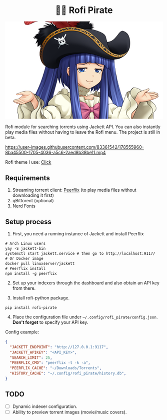 <div align="center">

# 🏴‍☠ Rofi Pirate
  
![](assets/logo.png)

  
</div>  

Rofi module for searching torrents using Jackett API. You can also instantly play media files without having to leave the Rofi menu. The project is still in beta.



https://user-images.githubusercontent.com/83361542/178555960-8ba45500-1705-4036-a5c6-2aed8b38be11.mp4

Rofi theme I use: [Click](https://github.com/haarnel/dotfiles/blob/bspwm-daily/.config/rofi/themes/main.rasi)

## Requirements

1. Streaming torrent client: [Peerflix](https://github.com/mafintosh/peerflix) (to play media files without downloading it first)
2. qBittorent (optional)
3. Nerd Fonts

## Setup process

1. First, you need a running instance of Jackett and install Peerflix

```shell
# Arch Linux users
yay -S jackett-bin
systemctl start jackett.service # then go to http://localhost:9117/
# Or Docker image
docker pull linuxserver/jackett
# Peerflix install
npm install -g peerflix
```

2. Set up your indexers through the dashboard and also obtain an API key from there.

3. Install rofi-python package.

```shell
pip install rofi-pirate
```

4. Place the configuration file under ```~/.config/rofi_pirate/config.json```. **Don't forget** to specify your API key.

Config example:

```json
{
  "JACKETT_ENDPOINT": "http://127.0.0.1:9117",
  "JACKETT_APIKEY": "<API_KEY>", 
  "SEARCH_LIMIT": 25,
  "PEERFLIX_CMD": "peerflix -t -k -a",
  "PEERFLIX_CACHE": "~/Downloads/Torrents",
  "HISTORY_CACHE": "~/.config/rofi_pirate/history.db",
}
```

## TODO

- [ ] Dynamic indexer configuration.
- [ ] Ability to preview torrent images (movie/music covers).
